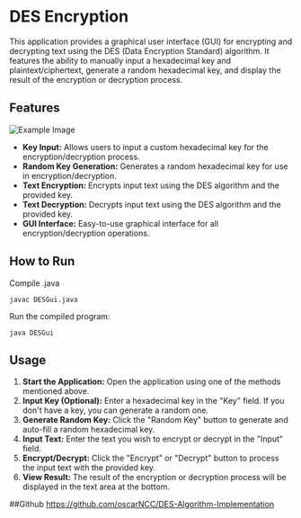 # DES Encryption #

This application provides a graphical user interface (GUI) for encrypting and decrypting text using the DES (Data Encryption Standard) algorithm. It features the ability to manually input a hexadecimal key and plaintext/ciphertext, generate a random hexadecimal key, and display the result of the encryption or decryption process.

## Features
![Example Image]([images/example.png](https://github.com/oscarNCC/DES-Algorithm-Implementation/blob/main/Screenshot%202024-02-18%20231007.png))

- **Key Input:** Allows users to input a custom hexadecimal key for the encryption/decryption process.
- **Random Key Generation:** Generates a random hexadecimal key for use in encryption/decryption.
- **Text Encryption:** Encrypts input text using the DES algorithm and the provided key.
- **Text Decryption:** Decrypts input text using the DES algorithm and the provided key.
- **GUI Interface:** Easy-to-use graphical interface for all encryption/decryption operations.



## How to Run
Compile .java
``` 
javac DESGui.java
```
 Run the compiled program:

```
java DESGui
```

## Usage

1. **Start the Application:** Open the application using one of the methods mentioned above.
2. **Input Key (Optional):** Enter a hexadecimal key in the "Key" field. If you don't have a key, you can generate a random one.
3. **Generate Random Key:** Click the "Random Key" button to generate and auto-fill a random hexadecimal key.
4. **Input Text:** Enter the text you wish to encrypt or decrypt in the "Input" field.
5. **Encrypt/Decrypt:** Click the "Encrypt" or "Decrypt" button to process the input text with the provided key.
6. **View Result:** The result of the encryption or decryption process will be displayed in the text area at the bottom.

##Github
https://github.com/oscarNCC/DES-Algorithm-Implementation
